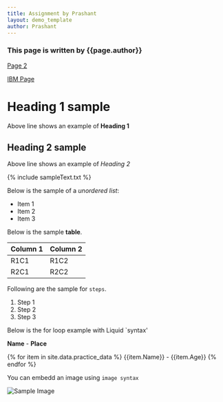 ```yaml
---
title: Assignment by Prashant
layout: demo_template
author: Prashant
---
```


### This page is written by {{page.author}}

[Page 2](./web_pages/Page2.html)

[IBM Page](./web_pages/IBM_page.md)

# Heading 1 sample

Above line shows an example of **Heading 1**

## Heading 2 sample

Above line shows an example of *Heading 2*

{% include sampleText.txt %}

Below is the sample of a *unordered list*:

* Item 1
* Item 2
* Item 3

Below is the sample **table**.

| Column 1 | Column 2 |
|---|---|
| R1C1 | R1C2 |
| R2C1 | R2C2 |

Following are the sample for `steps`.

1. Step 1
2. Step 2
3. Step 3

Below is the for loop example with Liquid `syntax'

**Name** - **Place**

{% for item in site.data.practice_data %}
{{item.Name}} - {{item.Age}}
{% endfor %}

You can embedd an image using `image syntax`

![Sample Image](https://cdn.pixabay.com/photo/2015/04/19/08/32/marguerite-729510_960_720.jpg)